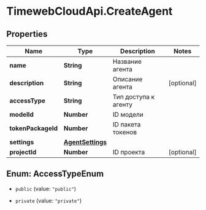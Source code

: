 # TimewebCloudApi.CreateAgent

## Properties

Name | Type | Description | Notes
------------ | ------------- | ------------- | -------------
**name** | **String** | Название агента | 
**description** | **String** | Описание агента | [optional] 
**accessType** | **String** | Тип доступа к агенту | 
**modelId** | **Number** | ID модели | 
**tokenPackageId** | **Number** | ID пакета токенов | 
**settings** | [**AgentSettings**](AgentSettings.md) |  | 
**projectId** | **Number** | ID проекта | [optional] 



## Enum: AccessTypeEnum


* `public` (value: `"public"`)

* `private` (value: `"private"`)




